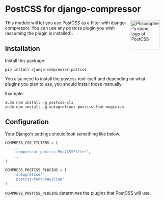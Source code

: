 PostCSS for django-compressor
============================

<!-- copied directly from postcss's README file -->
<img align="right" width="95" height="95"
     title="Philosopher’s stone, logo of PostCSS"
     src="http://postcss.github.io/postcss/logo.svg">

This module will let you use PostCSS as a filter with django-compressor. You can
use any postcss plugin you wish (assuming the plugin is installed).

Installation
------------

Install this package:

    pip install django-compressor-postcss

You also need to install the postcss tool itself and depending on what plugins
you plan to use, you should install those manually.

Example:

    sudo npm install -g postcss-cli
    sudo npm install -g autoprefixer postcss-font-magician

Configuration
-------------

Your Django's settings should look something like below.

```python
COMPRESS_CSS_FILTERS = (
    ..
    'compressor_postcss.PostCSSFilter',
    ..
)

COMPRESS_POSTCSS_PLUGINS = (
    'autoprefixer',
    'postcss-font-magician'
)
```

`COMPRESS_POSTCSS_PLUGINS` determines the plugins that PostCSS will use.
